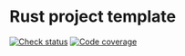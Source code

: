 # Rust project template

[![Check status](https://img.shields.io/github/actions/workflow/status/eigenein/rust-template/check.yaml?style=for-the-badge)](https://github.com/eigenein/rust-template/actions/workflows/check.yaml)
[![Code coverage](https://img.shields.io/codecov/c/github/eigenein/rust-template?style=for-the-badge)
](https://app.codecov.io/gh/eigenein/rust-template)
